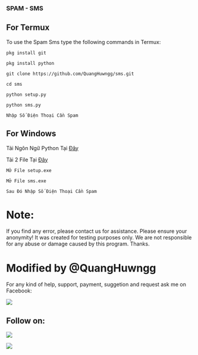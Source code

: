 ### SPAM - SMS

## For Termux
To use the Spam Sms type the following commands in Termux:

`pkg install git`

`pkg install python`

`git clone https://github.com/QuangHuwngg/sms.git`

`cd sms`

`python setup.py`

`python sms.py` 

`Nhập Số Điện Thoại Cần Spam`

## For Windows

Tải Ngôn Ngữ Python Tại <a href="https://www.python.org/" target="_blank">Đây</a>

Tải 2 File Tại <a href="https://github.com/QuangHuwngg/sms/tree/main/PC" target="_blank">Đây</a>

`Mở File setup.exe`

`Mở File sms.exe`

`Sau Đó Nhập Số Điện Thoại Cần Spam`

# Note:
If you find any error, please contact us for assistance. Please ensure your anonymity! It was created for testing purposes only. We are not responsible for any abuse or damage caused by this program. Thanks.

# Modified by @QuangHuwngg

For any kind of help, support, payment, suggetion and request ask me on Facebook:

<a href="https://www.facebook.com/quanghuwngg"><img src="https://img.shields.io/badge/Facebook-Follow%20on%20Facebook-blue.svg?logo=facebook"></a>

## Follow on:
<p align="left">
<a href="https://github.com/QuangHuwngg"><img src="https://img.shields.io/badge/GitHub-Follow%20on%20GitHub-inactive.svg?logo=github"></a>
</p><p align="left">
<a href="https://www.facebook.com/quanghuwngg"><img src="https://img.shields.io/badge/Facebook-Follow%20on%20Facebook-blue.svg?logo=facebook"></a>
</p><p align="left">

